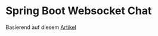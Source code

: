 # Spring Boot Websocket Chat

Basierend auf diesem [Artikel](https://springhow.com/spring-boot-websocket/)
